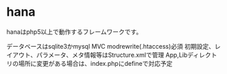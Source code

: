 hana
====

hanaはphp5以上で動作するフレームワークです。


データベースはsqlite3かmysql
MVC
modrewrite(.htaccess)必須
初期設定、レイアウト、パラメータ、メタ情報等はStructure.xmlで管理
App,Libディレクトリの場所に変更がある場合は、index.phpにdefineで対応予定
